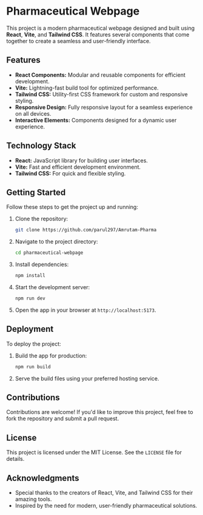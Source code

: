 # Pharmaceutical Webpage

This project is a modern pharmaceutical webpage designed and built using **React**, **Vite**, and **Tailwind CSS**. It features several components that come together to create a seamless and user-friendly interface.

## Features

- **React Components:** Modular and reusable components for efficient development.
- **Vite:** Lightning-fast build tool for optimized performance.
- **Tailwind CSS:** Utility-first CSS framework for custom and responsive styling.
- **Responsive Design:** Fully responsive layout for a seamless experience on all devices.
- **Interactive Elements:** Components designed for a dynamic user experience.

## Technology Stack

- **React:** JavaScript library for building user interfaces.
- **Vite:** Fast and efficient development environment.
- **Tailwind CSS:** For quick and flexible styling.

## Getting Started

Follow these steps to get the project up and running:

1. Clone the repository:
   ```bash
   git clone https://github.com/parul297/Amrutam-Pharma
   ```

2. Navigate to the project directory:
   ```bash
   cd pharmaceutical-webpage
   ```

3. Install dependencies:
   ```bash
   npm install
   ```

4. Start the development server:
   ```bash
   npm run dev
   ```

5. Open the app in your browser at `http://localhost:5173`.

## Deployment

To deploy the project:

1. Build the app for production:
   ```bash
   npm run build
   ```

2. Serve the build files using your preferred hosting service.

## Contributions

Contributions are welcome! If you'd like to improve this project, feel free to fork the repository and submit a pull request.

## License

This project is licensed under the MIT License. See the `LICENSE` file for details.

## Acknowledgments

- Special thanks to the creators of React, Vite, and Tailwind CSS for their amazing tools.
- Inspired by the need for modern, user-friendly pharmaceutical solutions.

